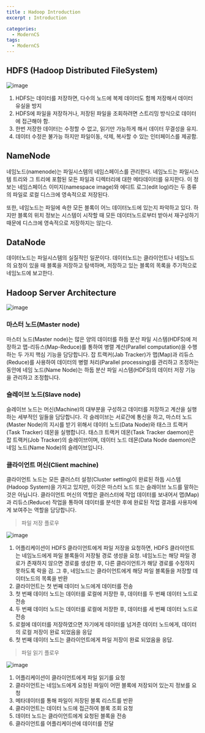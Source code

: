 ```yaml
---
title : Hadoop Introduction
excerpt : Introduction

categories:
  - ModernCS
tags:
  - ModernCS
---
```


## HDFS (Hadoop Distributed FileSystem)

![image](https://user-images.githubusercontent.com/44635266/67591027-6352bd80-f797-11e9-82e7-7ba8cb1f7a43.png)

1. HDFS는 데이터를 저장하면, 다수의 노드에 복제 데이터도 함께 저장해서 데이터 유실을 방지
2. HDFS에 파일을 저장하거나, 저장된 파일을 조회하려면 스트리밍 방식으로 데이터에 접근해야 함.
3. 한번 저장한 데이터는 수정할 수 없고, 읽기만 가능하게 해서 데이터 무결성을 유지.
4. 데이터 수정은 불가능 하지만 파일이동, 삭제, 복사할 수 있는 인터페이스를 제공함.

## NameNode

네임노드(namenode)는 파일시스템의 네임스페이스를 관리한다. 네임노드는 파일시스템 트리와 그 트리에 포함된 모든 파일과 디렉터리에 대한 메타데이터를 유지한다. 이 정보는 네임스페이스 이미지(namespace image)와 에디트 로그(edit log)라는 두 종류의 파일로 로컬 디스크에 영속적으로 저장된다.

또한, 네임노드는 파일에 속한 모든 블록이 어느 데이터노드에 있는지 파악하고 있다. 하지만 블록의 위치 정보는 시스템이 시작할 때 모든 데이터노드로부터 받아서 재구성하기 때문에 디스크에 영속적으로 저장하지는 않는다. 

## DataNode

데이터노드는 파일시스템의 실질적인 일꾼이다. 데이터노드는 클라이언트나 네임노드의 요청이 있을 때 블록을 저장하고 탐색하며, 저장하고 있는 블록의 목록을 주기적으로 네임노드에 보고한다. 

## Hadoop Server Architecture

![image](https://user-images.githubusercontent.com/44635266/67591755-14a62300-f799-11e9-9df6-fb7db9ed4beb.png)

### 마스터 노드(Master node)

마스터 노드(Master node)는 많은 양의 데이터를 하둡 분산 파일 시스템(HDFS)에 저장하고 맵-리듀스(Map-Reduce)를 통하여 병렬 계산(Parallel computation)을 수행하는 두 가지 핵심 기능을 담당합니다. 잡 트랙커(Jab Tracker)가 맵(Map)과 리듀스(Reduce)를 사용하여 데이터의 병렬 처리(Parallel processing)를 관리하고 조정하는 동안에 네임 노드(Name Node)는 하둡 분산 파일 시스템(HDFS)의 데이터 저장 기능을 관리하고 조정합니다.

### 슬레이브 노드(Slave node)

슬레이브 노드는 머신(Machine)의 대부분을 구성하고 데이터를 저장하고 계산을 실행하는 세부적인 일들을 담당합니다. 각 슬레이브는 서로간에 통신을 하고, 마스터 노드(Master Node)의 지시를 받기 위해서 데이터 노드(Data Node)와 태스크 트랙커(Task Tracker) 데몬을 실행합니다. 태스크 트랙커 데몬(Task Tracker daemon)은 잡 트랙커(Job Tracker)의 슬레이브이며, 데이터 노드 데몬(Data Node daemon)은 네임 노드(Name Node)의 슬레이브입니다.

### 클라이언트 머신(Client machine)

클라이언트 노드는 모든 클러스터 설정(Cluster setting)이 완료된 하둡 시스템(Hadoop System)을 가지고 있지만, 이것은 마스터 노드 또는 슬래이브 노드를 말하는 것은 아닙니다. 클라이언트 머신의 역할은 클러스터에 작업 데이터를 보내어서 맵(Map)과 리듀스(Reduce) 작업을 통하여 데이터를 분석한 후에 완료된 작업 결과를 사용자에게 보여주는 역할을 담당합니다.

> 파일 저장 플로우

![image](https://user-images.githubusercontent.com/44635266/67591071-80878c00-f797-11e9-8c89-79563993c299.png)

1. 어플리케이션이 HDFS 클라이언트에게 파일 저장을 요청하면, HDFS 클라이언트는 네임노드에게 파일 블록들이 저장될 경로 생성을 요청.  네임노드는 해당 파일 경로가 존재하지 않으면 경로를 생성한 후, 다른 클라이언트가 해당 경로를 수정하지 못하도록 락을 검. 그 후, 네임노드는 클라이언트에게 해당 파일 블록들을 저장할 데이터노드의 목록을 반환
2. 클라이언트는 첫 번째 데이터 노드에게 데이터를 전송
3. 첫 번째 데이터 노드는 데이터를 로컬에 저장한 후, 데이터를 두 번째 데이터 노드로 전송
4. 두 번째 데이터 노드는 데이터를 로컬에 저장한 후, 데이터를 세 번째 데이터 노드로 전송
5. 로컬에 데이터를 저장하였으면 자기에게 데이터를 넘겨준 데이터 노드에게, 데이터의 로컬 저장이 완료 되었음을 응답
6. 첫 번째 데이터 노드는 클라이언트에게 파일 저장이 완료 되었음을 응답.

> 파일 읽기 플로우

![image](https://user-images.githubusercontent.com/44635266/67591129-a6149580-f797-11e9-8b13-cfcb6e0f56ad.png)

1. 어플리케이션이 클라이언트에게 파일 읽기를 요청
2. 클라이언트는 네임노드에게 요청된 파일이 어떤 블록에 저장되어 있는지 정보를 요청
3. 메타데이터를 통해 파일이 저장된 블록 리스트를 반환
4. 클라이언트는 데이터 노드에 접근하여 블록 조회 요청
5. 데이터 노드는 클라이언트에게 요청된 블록을 전송
6. 클라이언트를 어플리케이션에 데이터를 전달

